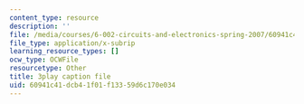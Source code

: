 ```yaml
---
content_type: resource
description: ''
file: /media/courses/6-002-circuits-and-electronics-spring-2007/60941c41dcb41f01f13359d6c170e034_OGtElTMJidE.srt
file_type: application/x-subrip
learning_resource_types: []
ocw_type: OCWFile
resourcetype: Other
title: 3play caption file
uid: 60941c41-dcb4-1f01-f133-59d6c170e034
---
```

